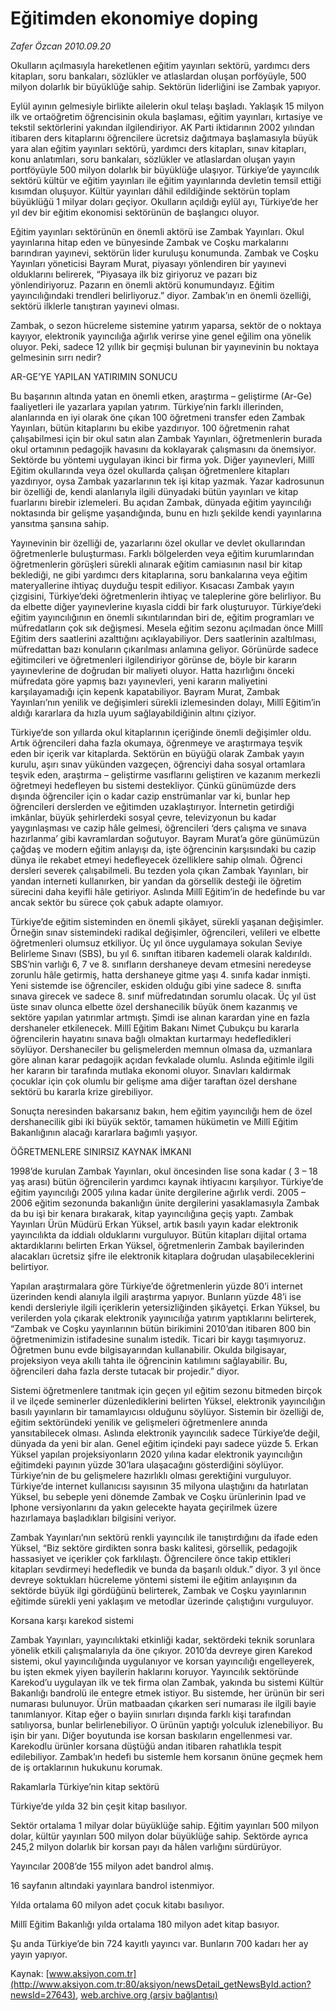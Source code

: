 # Eğitimden ekonomiye doping

*Zafer Özcan 2010.09.20*

<font class="agenda2NewsSpot">
 Okulların açılmasıyla hareketlenen eğitim yayınları sektörü, yardımcı ders kitapları, soru bankaları, sözlükler ve atlaslardan oluşan porföyüyle, 500 milyon dolarlık bir büyüklüğe sahip. Sektörün liderliğini ise Zambak yapıyor.
</font>
<font class="newsDetail">
 <p>
  <p class="MsoNormal">
   Eylül ayının gelmesiyle birlikte ailelerin okul telaşı başladı. Yaklaşık 15 milyon ilk ve ortaöğretim öğrencisinin okula başlaması, eğitim yayınları, kırtasiye ve tekstil sektörlerini yakından ilgilendiriyor. AK Parti iktidarının 2002 yılından itibaren ders kitaplarını öğrencilere ücretsiz dağıtmaya başlamasıyla büyük yara alan eğitim yayınları sektörü, yardımcı ders kitapları, sınav kitapları, konu anlatımları, soru bankaları, sözlükler ve atlaslardan oluşan yayın portföyüyle 500 milyon dolarlık bir büyüklüğe ulaşıyor. Türkiye’de yayıncılık sektörü kültür ve eğitim yayınları ile eğitim yayınlarında devletin temsil ettiği kısımdan oluşuyor. Kültür yayınları dâhil edildiğinde sektörün toplam büyüklüğü 1 milyar doları geçiyor. Okulların açıldığı eylül ayı, Türkiye’de her yıl dev bir eğitim ekonomisi sektörünün de başlangıcı oluyor.
  </p>
  <p class="MsoNormal">
   Eğitim yayınları sektörünün en önemli aktörü ise Zambak Yayınları. Okul yayınlarına hitap eden ve bünyesinde Zambak ve Coşku markalarını barındıran yayınevi, sektörün lider kuruluşu konumunda. Zambak ve Coşku Yayınları yöneticisi Bayram Murat, piyasayı yönlendiren bir yayınevi olduklarını belirerek, “Piyasaya ilk biz giriyoruz ve pazarı biz yönlendiriyoruz. Pazarın en önemli aktörü konumundayız. Eğitim yayıncılığındaki trendleri belirliyoruz.” diyor. Zambak’ın en önemli özelliği, sektörü ilklerle tanıştıran yayınevi olması.
  </p>
  <p class="MsoNormal">
   Zambak, o sezon hücreleme sistemine yatırım yaparsa, sektör de o noktaya kayıyor, elektronik yayıncılığa ağırlık verirse yine genel eğilim ona yönelik oluyor. Peki, sadece 12 yıllık bir geçmişi bulunan bir yayınevinin bu noktaya gelmesinin sırrı nedir?
  </p>
  <p class="MsoNormal">
   AR-GE’YE YAPILAN YATIRIMIN SONUCU
   <span>
   </span>
  </p>
  <p class="MsoNormal">
   Bu başarının altında yatan en önemli etken, araştırma – geliştirme (Ar-Ge) faaliyetleri ile yazarlara yapılan yatırım. Türkiye’nin farklı illerinden, alanlarında en iyi olarak öne çıkan 100 öğretmeni transfer eden Zambak Yayınları, bütün kitaplarını bu ekibe yazdırıyor. 100 öğretmenin rahat çalışabilmesi için bir okul satın alan Zambak Yayınları, öğretmenlerin burada okul ortamının pedagojik havasını da koklayarak çalışmasını da önemsiyor. Sektörde bu yöntemi uygulayan ikinci bir firma yok. Diğer yayınevleri, Millî Eğitim okullarında veya özel okullarda çalışan öğretmenlere kitapları yazdırıyor, oysa Zambak yazarlarının tek işi kitap yazmak. Yazar kadrosunun bir özelliği de, kendi alanlarıyla ilgili dünyadaki bütün yayınları ve kitap fuarlarını birebir izlemeleri. Bu açıdan Zambak, dünyada eğitim yayıncılığı noktasında bir gelişme yaşandığında, bunu en hızlı şekilde kendi yayınlarına yansıtma şansına sahip.
  </p>
  <p class="MsoNormal">
   Yayınevinin bir özelliği de, yazarlarını özel okullar ve devlet okullarından öğretmenlerle buluşturması. Farklı bölgelerden veya eğitim kurumlarından öğretmenlerin görüşleri sürekli alınarak eğitim camiasının nasıl bir kitap beklediği, ne gibi yardımcı ders kitaplarına, soru bankalarına veya eğitim materyallerine ihtiyaç duyduğu tespit ediliyor. Kısacası Zambak yayın çizgisini, Türkiye’deki öğretmenlerin ihtiyaç ve taleplerine göre belirliyor. Bu da elbette diğer yayınevlerine kıyasla ciddi bir fark oluşturuyor. Türkiye’deki eğitim yayıncılığının en önemli sıkıntılarından biri de, eğitim programları ve müfredatların çok sık değişmesi. Mesela eğitim sezonu açılmadan önce Millî Eğitim ders saatlerini azalttığını açıklayabiliyor. Ders saatlerinin azaltılması, müfredattan bazı konuların çıkarılması anlamına geliyor. Görünürde sadece eğitimcileri ve öğretmenleri ilgilendiriyor görünse de, böyle bir kararın yayınevlerine de doğrudan bir maliyeti oluyor. Hatta hazırlığını önceki müfredata göre yapmış bazı yayınevleri, yeni kararın maliyetini karşılayamadığı için kepenk kapatabiliyor. Bayram Murat, Zambak Yayınları’nın yenilik ve değişimleri sürekli izlemesinden dolayı, Millî Eğitim’in aldığı kararlara da hızla uyum sağlayabildiğinin altını çiziyor.
  </p>
  <p class="MsoNormal">
   <span>
   </span>
   Türkiye’de son yıllarda okul kitaplarının içeriğinde önemli değişimler oldu. Artık öğrencileri daha fazla okumaya, öğrenmeye ve araştırmaya teşvik eden bir içerik var kitaplarda. Sektörün en büyüğü olarak Zambak yayın kurulu, aşırı sınav yükünden vazgeçen, öğrenciyi daha sosyal ortamlara teşvik eden, araştırma – geliştirme vasıflarını geliştiren ve kazanım merkezli öğretmeyi hedefleyen bu sistemi destekliyor. Çünkü günümüzde ders dışında öğrenciler için o kadar cazip enstrümanlar var ki, bunlar hep öğrencileri derslerden ve eğitimden uzaklaştırıyor. İnternetin getirdiği imkânlar, büyük şehirlerdeki sosyal çevre, televizyonun bu kadar yaygınlaşması ve cazip hâle gelmesi, öğrencileri ‘ders çalışma ve sınava hazırlanma’ gibi kavramlardan soğutuyor. Bayram Murat’a göre günümüzün çağdaş ve modern eğitim anlayışı da, işte öğrencinin karşısındaki bu cazip dünya ile rekabet etmeyi hedefleyecek özelliklere sahip olmalı. Öğrenci dersleri severek çalışabilmeli. Bu tezden yola çıkan Zambak Yayınları, bir yandan interneti kullanırken, bir yandan da görsellik desteği ile öğretim sürecini daha keyifli hâle getiriyor. Aslında Millî Eğitim’in de hedefinde bu var ancak sektör bu sürece çok çabuk adapte olamıyor.
  </p>
  <p class="MsoNormal">
   Türkiye’de eğitim sisteminden en önemli şikâyet, sürekli yaşanan değişimler. Örneğin sınav sistemindeki radikal değişimler, öğrencileri, velileri ve elbette öğretmenleri olumsuz etkiliyor. Üç yıl önce uygulamaya sokulan Seviye Belirleme Sınavı (SBS), bu yıl 6. sınıftan itibaren kademeli olarak kaldırıldı. SBS’nin varlığı 6, 7 ve 8. sınıfların dershaneye devam etmesini neredeyse zorunlu hâle getirmiş, hatta dershaneye gitme yaşı 4. sınıfa kadar inmişti. Yeni sistemde ise öğrenciler, eskiden olduğu gibi yine sadece 8. sınıfta sınava girecek ve sadece 8. sınıf müfredatından sorumlu olacak. Üç yıl üst üste sınav olunca elbette özel dershanecilik büyük önem kazanmış ve sektöre yapılan yatırımlar artmıştı. Şimdi ise alınan karardan yine en fazla dershaneler etkilenecek. Millî Eğitim Bakanı Nimet Çubukçu bu kararla öğrencilerin hayatını sınava bağlı olmaktan kurtarmayı hedefledikleri söylüyor. Dershaneciler bu gelişmelerden memnun olmasa da, uzmanlara göre alınan karar pedagojik açıdan fevkalade olumlu. Aslında eğitimle ilgili her kararın bir tarafında mutlaka ekonomi oluyor. Sınavları kaldırmak çocuklar için çok olumlu bir gelişme ama diğer taraftan özel dershane sektörü bu kararla krize girebiliyor.
  </p>
  <p class="MsoNormal">
   Sonuçta neresinden bakarsanız bakın, hem eğitim yayıncılığı hem de özel dershanecilik gibi iki büyük sektör, tamamen hükümetin ve Millî Eğitim Bakanlığının alacağı kararlara bağımlı yaşıyor.
  </p>
  <p class="MsoNormal">
   ÖĞRETMENLERE SINIRSIZ KAYNAK İMKANI
  </p>
  <p class="MsoNormal">
   1998’de kurulan Zambak Yayınları, okul öncesinden lise sona kadar ( 3 – 18 yaş arası) bütün öğrencilerin yardımcı kaynak ihtiyacını karşılıyor. Türkiye’de eğitim yayıncılığı 2005 yılına kadar ünite dergilerine ağırlık verdi. 2005 – 2006 eğitim sezonunda bakanlığın ünite dergilerini yasaklamasıyla Zambak da bu işi bir kenara bırakarak, kitap yayıncılığına geçiş yaptı. Zambak Yayınları Ürün Müdürü Erkan Yüksel, artık basılı yayın kadar elektronik yayıncılıkta da iddialı olduklarını vurguluyor. Bütün kitapları dijital ortama aktardıklarını belirten Erkan Yüksel, öğretmenlerin Zambak bayilerinden alacakları ücretsiz şifre ile elektronik kitaplara doğrudan ulaşabileceklerini belirtiyor.
  </p>
  <p class="MsoNormal">
   Yapılan araştırmalara göre Türkiye’de öğretmenlerin yüzde 80’i internet üzerinden kendi alanıyla ilgili araştırma yapıyor. Bunların yüzde 48’i ise kendi dersleriyle ilgili içeriklerin yetersizliğinden şikâyetçi. Erkan Yüksel, bu verilerden yola çıkarak elektronik yayınıcılığa yatırım yaptıklarını belirterek, “Zambak ve Coşku yayınlarının bütün birikimini 2010’dan itibaren 800 bin öğretmenimizin istifadesine sunalım istedik. Ticari bir kaygı taşımıyoruz. Öğretmen bunu evde bilgisayarından kullanabilir. Okulda bilgisayar, projeksiyon veya akıllı tahta ile öğrencinin katılımını sağlayabilir. Bu, öğrencileri daha fazla derste tutacak bir projedir.” diyor.
  </p>
  <p class="MsoNormal">
   Sistemi öğretmenlere tanıtmak için geçen yıl eğitim sezonu bitmeden birçok il ve ilçede seminerler düzenlediklerini belirten Yüksel, elektronik yayıncılığın basılı yayınların bir tamamlayıcısı olduğunu söylüyor. Sistemin bir özelliği de, eğitim sektöründeki yenilik ve gelişmeleri öğretmenlere anında yansıtabilecek olması. Aslında elektronik yayıncılık sadece Türkiye’de değil, dünyada da yeni bir alan. Genel eğitim içindeki payı sadece yüzde 5. Erkan Yüksel yapılan projeksiyonların 2020 yılına kadar elektronik yayıncılığın eğitimdeki payının yüzde 30’lara ulaşacağını gösterdiğini söylüyor. Türkiye’nin de bu gelişmelere hazırlıklı olması gerektiğini vurguluyor. Türkiye’de internet kullanıcısı sayısının 35 milyona ulaştığını da hatırlatan Yüksel, bu sebeple yeni dönemde Zambak ve Coşku ürünlerinin Ipad ve Iphone versiyonlarını da yakın gelecekte hayata geçirilmek üzere hazırlamaya başladıkları bilgisini veriyor.
  </p>
  <p class="MsoNormal">
   Zambak Yayınları’nın sektörü renkli yayıncılık ile tanıştırdığını da ifade eden Yüksel, “Biz sektöre girdikten sonra baskı kalitesi, görsellik, pedagojik hassasiyet ve içerikler çok farklılaştı. Öğrencilere önce takip ettikleri kitapları sevdirmeyi hedefledik ve bunda da başarılı olduk.” diyor. 3 yıl önce devreye soktukları hücreleme yöntemi sistemi ile eğitim anlayışının da sektörde büyük ilgi gördüğünü belirterek, Zambak ve Coşku yayınlarının eğitimde sürekli yeni yaklaşım ve metodlar üzerinde çalıştığını vurguluyor.
  </p>
  <p class="MsoNormal">
  </p>
  <p class="MsoNormal">
   Korsana karşı karekod sistemi
  </p>
  <p class="MsoNormal">
  </p>
  <p class="MsoNormal">
   Zambak Yayınları, yayıncılıktaki etkinliği kadar, sektördeki teknik sorunlara yönelik etkili çalışmalarıyla da öne çıkıyor. 2010’da devreye giren Karekod sistemi, okul yayıncılığında uygulanıyor ve korsan yayıncılığı engelleyerek, bu işten ekmek yiyen bayilerin haklarını koruyor. Yayıncılık sektöründe Karekod’u uygulayan ilk ve tek firma olan Zambak, yakında bu sistemi Kültür Bakanlığı bandrolü ile entegre etmek istiyor. Bu sistemde, her ürünün bir seri numarası bulunuyor. Ürün matbaadan çıkarken seri numarası ile ilgili bayie tanımlanıyor. Kitap eğer o bayiin sınırları dışında farklı kişi tarafından satılıyorsa, bunlar belirlenebiliyor. O ürünün yaptığı yolculuk izlenebiliyor. Bu işin bir yanı. Diğer boyutunda ise korsan baskıların engellenmesi var. Karekodlu ürünler korsana düştüğü andan itibaren rahatlıkla tespit edilebiliyor. Zambak’ın hedefi bu sistemle hem korsanın önüne geçmek hem de iş ortaklarının hukukunu korumak.
   <span>
   </span>
  </p>
  <p class="MsoNormal">
   <span>
   </span>
  </p>
  <p class="MsoNormal">
   Rakamlarla Türkiye’nin kitap sektörü
  </p>
  <p class="MsoNormal">
  </p>
  <p class="MsoNormal">
   <span>
   </span>
   Türkiye’de yılda 32 bin çeşit kitap basılıyor.
  </p>
  <p class="MsoNormal">
   <span>
   </span>
   Sektör ortalama 1 milyar dolar büyüklüğe sahip. Eğitim yayınları 500 milyon dolar, kültür yayınları 500 milyon dolar büyüklüğe sahip. Sektörde ayrıca 245,2 milyon dolarlık bir korsan payı da hâlen varlığını sürdürüyor.
  </p>
  <p class="MsoNormal">
   <span>
   </span>
   Yayıncılar 2008’de 155 milyon adet bandrol almış.
  </p>
  <p class="MsoNormal">
   <span>
   </span>
   16 sayfanın altındaki yayınlara bandrol istenmiyor.
  </p>
  <p class="MsoNormal">
   <span>
   </span>
   Yılda ortalama 60 milyon adet çocuk kitabı basılıyor.
  </p>
  <p class="MsoNormal">
   <span>
   </span>
   Millî Eğitim Bakanlığı yılda ortalama 180 milyon adet kitap basıyor.
  </p>
  <p class="MsoNormal">
   <span>
   </span>
   Şu anda Türkiye’de bin 724 kayıtlı yayıncı var. Bunların 700 kadarı her ay yayın yapıyor.
  </p>
 </p>
</font>

Kaynak: [www.aksiyon.com.tr](http://www.aksiyon.com.tr:80/aksiyon/newsDetail_getNewsById.action?newsId=27643), [web.archive.org (arşiv bağlantısı)](http://web.archive.org/web/20101001115119/http://www.aksiyon.com.tr:80/aksiyon/newsDetail_getNewsById.action?newsId=27643)
